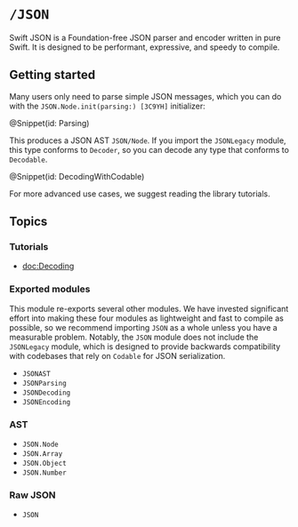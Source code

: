 # ``/JSON``

Swift JSON is a Foundation-free JSON parser and encoder written in pure Swift. It is designed to be performant, expressive, and speedy to compile.


## Getting started

Many users only need to parse simple JSON messages, which you can do with the ``JSON.Node.init(parsing:) [3C9YH]`` initializer:

@Snippet(id: Parsing)

This produces a JSON AST ``JSON/Node``. If you import the ``JSONLegacy`` module, this type conforms to ``Decoder``, so you can decode any type that conforms to ``Decodable``.

@Snippet(id: DecodingWithCodable)

For more advanced use cases, we suggest reading the library tutorials.

## Topics

### Tutorials

-   <doc:Decoding>


### Exported modules

This module re-exports several other modules. We have invested significant effort into making these four modules as lightweight and fast to compile as possible, so we recommend importing `JSON` as a whole unless you have a measurable problem. Notably, the `JSON` module does not include the ``JSONLegacy`` module, which is designed to provide backwards compatibility with codebases that rely on ``Codable`` for JSON serialization.

-   ``JSONAST``
-   ``JSONParsing``
-   ``JSONDecoding``
-   ``JSONEncoding``


### AST

-   ``JSON.Node``
-   ``JSON.Array``
-   ``JSON.Object``
-   ``JSON.Number``

### Raw JSON

-   ``JSON``
